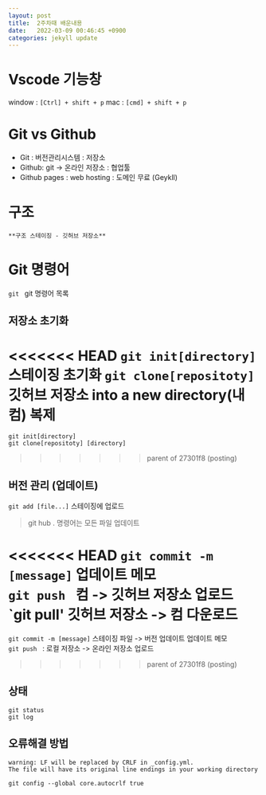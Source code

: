 ```yaml
---
layout: post
title:  2주차때 배운내용
date:   2022-03-09 00:46:45 +0900
categories: jekyll update
---
```


# Vscode 기능창

window : `[Ctrl] + shift + p`
mac : `[cmd] + shift + p`

# Git vs Github

* Git : 버전관리시스템 : 저장소
* Github: git -> 온라인 저장소 : 협업툴 
* Github pages : web hosting : 도메인 무료 (Geykll)

# 구조

	**구조 스테이징 - 깃허브 저장소**

# Git 명령어

`git ` git 명령어 목록

## 저장소 초기화  
<<<<<<< HEAD
`git init[directory]`   스테이징 초기화
`git clone[repositoty] ` 깃허브 저장소 into a new directory(내컴) 복제
=======
`git init[directory]`      
`git clone[repositoty] [directory]` 
>>>>>>> parent of 27301f8 (posting)

## 버전 관리 (업데이트)
`git add [file...]`  스테이징에 업로드   
> git hub . 명령어는 모든 파일 업데이트  

<<<<<<< HEAD
`git commit -m [message]`  업데이트 메모  
`git push ` 컴 -> 깃허브 저장소 업로드
`git pull' 깃허브 저장소 -> 컴 다운로드
=======
`git commit -m [message]`  스테이징 파일  -> 버전 업데이트 업데이트 메모  
`git push ` : 로컬 저장소 -> 온라인 저장소 업로드
>>>>>>> parent of 27301f8 (posting)
 
## 상태 
`git status`  
`git log`

## 오류해결 방법

```
warning: LF will be replaced by CRLF in _config.yml.
The file will have its original line endings in your working directory
```

`git config --global core.autocrlf true`





